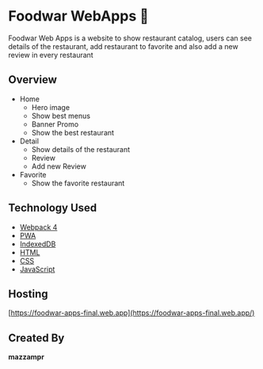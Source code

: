 # Foodwar WebApps 🍔
Foodwar Web Apps is a website to show restaurant catalog, users can see details of the restaurant, add restaurant to favorite and also add a new review in every restaurant  

## Overview
- Home
  - Hero image
  - Show best menus
  - Banner Promo
  - Show the best restaurant
- Detail
  - Show details of the restaurant
  - Review
  - Add new Review
- Favorite
  - Show the favorite restaurant

 ## Technology Used
 - [Webpack 4](https://webpack.js.org/)
 - [PWA](https://www.googleadservices.com/pagead/aclk?sa=L&ai=DChcSEwjwt7Hokff1AhV1k2YCHR7cCscYABAAGgJzbQ&ae=2&ohost=www.google.com&cid=CAESWuD2H-31TH-nQrF2zUBAV9mqu4sgKjENSZ5x3BbaAHEp-Nep3che_z9pfDeLHU7_FPpnJpO2x9vA1JZaNlNFh6dOCxhEk2DQ5i5dnzer8KWksaHeQtKn00qHMQ&sig=AOD64_1G5ou43Rr9zyGJy0Gi6TResNxa5g&q&adurl&ved=2ahUKEwj03qrokff1AhVATWwGHSaXCWsQ0Qx6BAgDEAE)
 - [IndexedDB](https://developer.mozilla.org/en-US/docs/Web/API/IndexedDB_API)
 - [HTML](https://developer.mozilla.org/en-US/docs/Web/HTML?retiredLocale=id)
 - [CSS](https://developer.mozilla.org/en-US/docs/Web/CSS?retiredLocale=id)
 - [JavaScript](https://www.javascript.com/)
 
 ## Hosting
 [https://foodwar-apps-final.web.app](https://foodwar-apps-final.web.app/)
 
 ## Created By
 **mazzampr**
